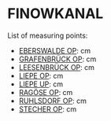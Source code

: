 # FINOWKANAL

List of measuring points:

* [EBERSWALDE OP](./EBERSWALDE-OP): <Value topic="rivers/pegel-online/FiK/EBERSWALDE-OP/measurementValue"/> cm
* [GRAFENBRÜCK OP](./GRAFENBRUECK-OP): <Value topic="rivers/pegel-online/FiK/GRAFENBRUECK-OP/measurementValue"/> cm
* [LEESENBRÜCK OP](./LEESENBRUECK-OP): <Value topic="rivers/pegel-online/FiK/LEESENBRUECK-OP/measurementValue"/> cm
* [LIEPE OP](./LIEPE-OP): <Value topic="rivers/pegel-online/FiK/LIEPE-OP/measurementValue"/> cm
* [LIEPE UP](./LIEPE-UP): <Value topic="rivers/pegel-online/FiK/LIEPE-UP/measurementValue"/> cm
* [RAGÖSE OP](./RAGOESE-OP): <Value topic="rivers/pegel-online/FiK/RAGOESE-OP/measurementValue"/> cm
* [RUHLSDORF OP](./RUHLSDORF-OP): <Value topic="rivers/pegel-online/FiK/RUHLSDORF-OP/measurementValue"/> cm
* [STECHER OP](./STECHER-OP): <Value topic="rivers/pegel-online/FiK/STECHER-OP/measurementValue"/> cm

